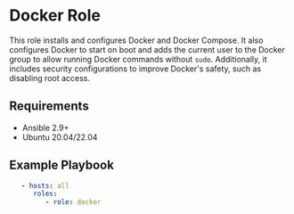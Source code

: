 # Docker Role

This role installs and configures Docker and Docker Compose. It also configures Docker to start on boot and adds the current user to the Docker group to allow running Docker commands without `sudo`. Additionally, it includes security configurations to improve Docker's safety, such as disabling root access.

## Requirements

- Ansible 2.9+  
- Ubuntu 20.04/22.04


## Example Playbook


```yaml
   - hosts: all
      roles:
         - role: docker